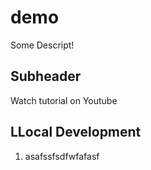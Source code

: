 # demo

Some Descript!


## Subheader

Watch tutorial on Youtube

## LLocal Development

1. asafssfsdfwfafasf